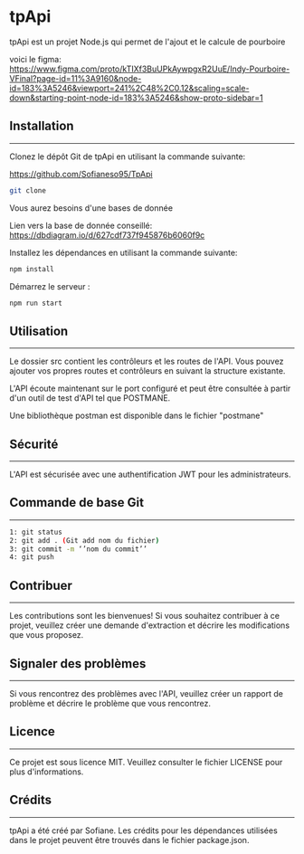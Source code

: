 # tpApi

tpApi est un projet Node.js qui permet de l'ajout et le calcule de pourboire

voici le figma: https://www.figma.com/proto/kTIXf3BuUPkAywpgxR2UuE/Indy-Pourboire-VFinal?page-id=11%3A9160&node-id=183%3A5246&viewport=241%2C48%2C0.12&scaling=scale-down&starting-point-node-id=183%3A5246&show-proto-sidebar=1

## Installation
-----------------

Clonez le dépôt Git de tpApi en utilisant la commande suivante:

https://github.com/Sofianeso95/TpApi
```bash
git clone 
```


Vous aurez besoins d'une bases de donnée

Lien vers la base de donnée conseillé: 
https://dbdiagram.io/d/627cdf737f945876b6060f9c

Installez les dépendances en utilisant la commande suivante:
```bash
npm install
```

Démarrez le serveur :
```bash
npm run start
```



## Utilisation
-------------------

Le dossier src contient les contrôleurs et les routes de l'API. Vous pouvez ajouter vos propres routes et contrôleurs en suivant la structure existante.


L'API écoute maintenant sur le port configuré et peut être consultée à partir d'un outil de test d'API tel que POSTMANE.

Une bibliothèque postman est disponible dans le fichier "postmane"



## Sécurité
----------------

L'API est sécurisée avec une authentification JWT pour les administrateurs.


## Commande de base Git
---------------------------

```bash
1: git status
2: git add . (Git add nom du fichier)
3: git commit -m ‘’nom du commit’’
4: git push
``` 


## Contribuer
----------------

Les contributions sont les bienvenues! Si vous souhaitez contribuer à ce projet, veuillez créer une demande d'extraction et décrire les modifications que vous proposez.


## Signaler des problèmes
--------------------------

Si vous rencontrez des problèmes avec l'API, veuillez créer un rapport de problème et décrire le problème que vous rencontrez.



## Licence
-----------

Ce projet est sous licence MIT. Veuillez consulter le fichier LICENSE pour plus d'informations.



## Crédits
----------

tpApi a été créé par Sofiane. Les crédits pour les dépendances utilisées dans le projet peuvent être trouvés dans le fichier package.json.

